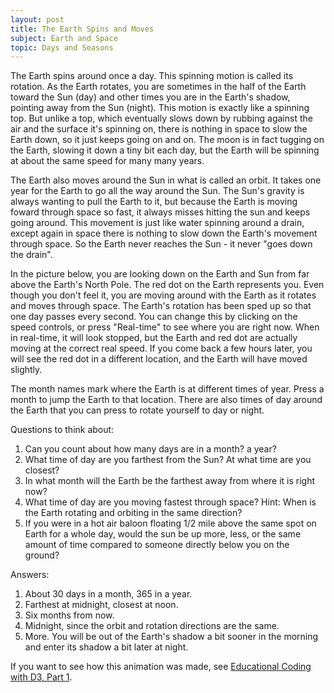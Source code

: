 ```yaml
---
layout: post
title: The Earth Spins and Moves
subject: Earth and Space
topic: Days and Seasons
---
```

The Earth spins around once a day. This spinning
motion is called its rotation.
As the Earth rotates, you are sometimes in the
half of the Earth toward the Sun (day) and other times
you are in the Earth's shadow, pointing away from the Sun
(night). This motion is exactly like a spinning top.
But unlike a top, which eventually slows down by rubbing
against the air and the surface it's spinning on,
there is nothing in space to slow the Earth down, so it
just keeps going on and on. The moon is in fact tugging
on the Earth, slowing it down a tiny bit each day, but the Earth
will be spinning at about the same speed for many many years.

The Earth also moves around the Sun in what is called
an orbit.
It takes one year for the Earth to go all the way around
the Sun.
The Sun's gravity is always wanting to pull
the Earth to it, but because the Earth is moving foward
through space so
fast, it always misses hitting the sun and keeps going around.
This movement is just like water spinning around a drain,
except again in space there is nothing to slow down the Earth's
movement through space. So the Earth never reaches the Sun -
it never "goes down the drain".

In the picture below, you are looking down on the Earth 
and Sun from far above the Earth's North Pole.
The red dot on the Earth represents you. Even though you
don't feel it, you are moving around with the Earth as it
rotates and moves through space.
The Earth's rotation has been sped up so that one day passes
every second. You can change this by clicking on the speed
controls, or press "Real-time" to see where you are right now.
When in real-time, it will look stopped, but the Earth and
red dot are actually moving at the correct real speed.
If you come back a few hours later, you will see the red
dot in a different location, and the Earth will have moved
slightly.

The month names mark where the Earth is at different times
of year. Press a month to jump the Earth to that location.
There are also times of day around the Earth that you can
press to rotate yourself to day or night.

Questions to think about:

1. Can you count about how many days are in a month? a year?
2. What time of day are you farthest from the Sun? At what time are you closest?
3. In what month will the Earth be the farthest away from where it is right now?
4. What time of day are you moving fastest through space? Hint: When is
   the Earth rotating and orbiting in the same direction?
5. If you were in a hot air baloon floating 1/2 mile above the same
   spot on Earth for a whole day, would the sun be up more, less,
   or the same amount of time compared to someone directly below
   you on the ground?

<script src="http://d3js.org/d3.v3.min.js" charset="utf-8"></script>
<div id="vis"></div>
<script>
(function () {
var data = {
    month: 1,
    hour: 12,
    speedup: 24 * 60 * 60 * 1
};

var svg = d3.select("#vis").append("svg")
    .attr("width", 500)
    .attr("height", 500);

var speeds = svg.selectAll("text.speed")
    .data([
        {name: "Stop", speed: 0},
        {name: "Real-time (now)", speed: 1},
        {name: "Fast", speed: 24 * 60 * 60},
        {name: "Hyper-speed", speed: 24 * 60 * 60 * 5}
        ])
    .enter().append("text")
    .attr("class", "speed")
    .attr("x", 10)
    .attr("y", function (d, i) { return 20 + 20 * i; })
    .style("fill", function (d, i) { return i === 2 ? "black" : "gray"; })
    .text(function (d) { return d.name; })
    .style("cursor", "pointer")
    .on("click", function (d) {
        data.speedup = d.speed;
        if (d.speed === 1) {
            var date = new Date();
            data.month = date.getMonth() + date.getDate()/30 + 0.5;
            data.hour = date.getHours();
        }
        speeds.style("fill", function (dd) {
            return dd === d ? "black" : "gray";
        });
    });

var months = ["Jan", "Feb", "Mar", "Apr",
              "May", "Jun", "Jul", "Aug",
              "Sep", "Oct", "Nov", "Dec"];

var sun = svg.append("circle")
    .attr("cx", 250)
    .attr("cy", 250)
    .attr("r", 30)
    .style("fill", "yellow");

var orbit = svg.append("circle")
    .attr("cx", 250)
    .attr("cy", 250)
    .attr("r", 150)
    .style("fill", "none")
    .style("stroke", "black");

var earthLocation = svg.append("g")
    .attr("transform", "translate(400,250)");

var observer = earthLocation.append("circle")
    .attr("cx", 15)
    .attr("r", 5)
    .style("fill", "red");

var earth = earthLocation.append("circle")
    .attr("r", 15)
    .style("fill", "steelblue");

var earthDark = earthLocation.append("path")
    .attr("d", "m0,15 a15,15 0 1,0 0,-30")
    .style("fill", "black")
    .style("opacity", 0.5);

svg.selectAll("text.month")
    .data(months)
    .enter().append("text")
    .attr("class", "month")
    .attr("x", function (d, i) {
        var angle = 2 * Math.PI * (i + 1) / 12;
        return 250 + 200 * Math.cos(angle);
    })
    .attr("y", function (d, i) {
        var angle = 2 * Math.PI * (i + 1) / 12;
        return 250 - 200 * Math.sin(angle);
    })
    .text(function (d) { return d; })
    .style("text-anchor", "middle")
    .attr("dy", ".3em")
    .style("cursor", "pointer")
    .on("click", function (d, i) {
        data.month = i + 1;
    });

earthLocation.selectAll("g.hour")
    .data([0, 3, 6, 9, 12, 15, 18, 21])
    .enter().append("g")
    .attr("class", "hour")
    .attr("transform", function (d) {
        var angle = 2 * Math.PI * d / 24;
            x = 30 * Math.cos(angle),
            y = -30 * Math.sin(angle);
        return "translate(" + x + "," + y + ")";
    })
    .append("text")
    .text(function (d) {
        return (d % 12 === 0 ? 12 : d % 12) +
               (d < 12 ? "a" : "p");
    })
    .style("font-size", 8)
    .style("text-anchor", "middle")
    .attr("dy", ".3em")
    .style("cursor", "pointer")
    .on("click", function (d) {
        data.hour = d;
    });

function update() {
    if (data.lastTime) {
        var hourDelta = data.speedup * (Date.now() - data.lastTime) / (1000 * 60 * 60),
            dayDelta = hourDelta / 24,
            yearDelta = dayDelta / 365.242,
            monthDelta = yearDelta * 12;
        data.hour += hourDelta;
        data.month += monthDelta;
    }
    data.lastTime = Date.now();

    // Position Earth
    var angle = 2 * Math.PI * (data.month / 12),
        angleDegrees = angle * 180 / Math.PI,
        x = 250 + 150 * Math.cos(angle),
        y = 250 - 150 * Math.sin(angle);
    earthLocation.attr("transform", "translate(" + x + "," + y + ")"
        + "rotate(" + -angleDegrees + ")");

    // Position observer
    var timeAngle = 2 * Math.PI * (data.hour / 24),
        timeX = 15 * Math.cos(timeAngle),
        timeY = -15 * Math.sin(timeAngle);
    observer
        .attr("cx", timeX)
        .attr("cy", timeY);
    earthLocation.selectAll("g.hour").selectAll("text")
        .attr("transform",
            "rotate(" + angleDegrees + ")");

    setTimeout(update, 10);
}

update();

}());
</script>


Answers:

1. About 30 days in a month, 365 in a year.
2. Farthest at midnight, closest at noon.
3. Six months from now.
4. Midnight, since the orbit and rotation directions are the same.
5. More. You will be out of the Earth's shadow a bit sooner
   in the morning and enter its shadow a bit later at night.

If you want to see how this animation was made, see [Educational Coding with D3, Part 1](http://jeffbaumes.github.io/relateucate/2013/12/26/educational-coding-with-d3-part-1/).
